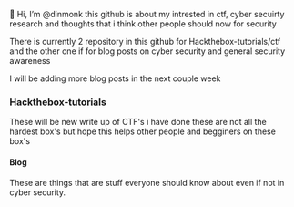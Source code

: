  👋 Hi, I’m @dinmonk
this github is about my intrested in ctf, cyber secuirty research and thoughts that i think other people should now for security 

There is currently 2 repository in this github for Hackthebox-tutorials/ctf and the other one if for blog posts on cyber security and general security awareness 

I will be adding more blog posts in the next couple week 
### Hackthebox-tutorials


These will be new write up of CTF's i have done these are not all the hardest box's but hope this helps other people and begginers on these box's

#### Blog

These are things that are stuff everyone should know about even if not in cyber security.


<!---
dinmonk/dinmonk is a ✨ special ✨ repository because its `README.md` (this file) appears on your GitHub profile.
You can click the Preview link to take a look at your changes.
--->
